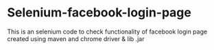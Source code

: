 # Selenium-facebook-login-page
This is an selenium code to check functionality of facebook login page created using maven and chrome driver &amp; lib .jar
